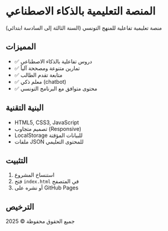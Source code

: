 # المنصة التعليمية بالذكاء الاصطناعي

منصة تعليمية تفاعلية للمنهج التونسي (السنة الثالثة إلى السادسة ابتدائي)

## المميزات
- ✅ دروس تفاعلية بالذكاء الاصطناعي
- ✅ تمارين متنوعة ومصححة آلياً
- ✅ متابعة تقدم الطالب
- ✅ معلم ذكي (chatbot)
- ✅ محتوى متوافق مع البرنامج التونسي

## البنية التقنية
- HTML5, CSS3, JavaScript
- تصميم متجاوب (Responsive)
- LocalStorage للبيانات المؤقتة
- ملفات JSON للمحتوى التعليمي

## التثبيت
1. استنساخ المشروع
2. فتح `index.html` في المتصفح
3. أو نشره على GitHub Pages

## الترخيص
جميع الحقوق محفوظة © 2025
